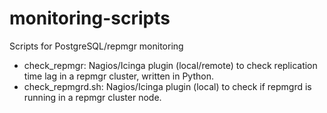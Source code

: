 monitoring-scripts
==============

Scripts for PostgreSQL/repmgr monitoring

- check_repmgr: Nagios/Icinga plugin (local/remote) to check replication time lag in a repmgr cluster, written in Python.
- check_repmgrd.sh: Nagios/Icinga plugin (local) to check if repmgrd is running in a repmgr cluster node.
